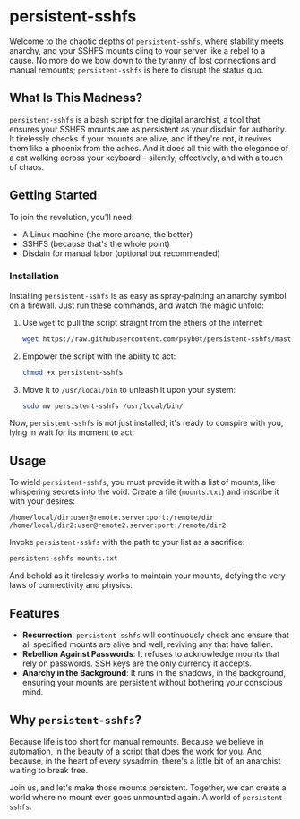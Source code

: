 # persistent-sshfs

Welcome to the chaotic depths of `persistent-sshfs`, where stability meets anarchy, and your SSHFS mounts cling to your server like a rebel to a cause. No more do we bow down to the tyranny of lost connections and manual remounts; `persistent-sshfs` is here to disrupt the status quo.

## What Is This Madness?

`persistent-sshfs` is a bash script for the digital anarchist, a tool that ensures your SSHFS mounts are as persistent as your disdain for authority. It tirelessly checks if your mounts are alive, and if they're not, it revives them like a phoenix from the ashes. And it does all this with the elegance of a cat walking across your keyboard – silently, effectively, and with a touch of chaos.

## Getting Started

To join the revolution, you'll need:

- A Linux machine (the more arcane, the better)
- SSHFS (because that's the whole point)
- Disdain for manual labor (optional but recommended)

### Installation

Installing `persistent-sshfs` is as easy as spray-painting an anarchy symbol on a firewall. Just run these commands, and watch the magic unfold:

1. Use `wget` to pull the script straight from the ethers of the internet:

   ```sh
   wget https://raw.githubusercontent.com/psyb0t/persistent-sshfs/master/persistent-sshfs
   ```

2. Empower the script with the ability to act:

   ```sh
   chmod +x persistent-sshfs
   ```

3. Move it to `/usr/local/bin` to unleash it upon your system:
   ```sh
   sudo mv persistent-sshfs /usr/local/bin/
   ```

Now, `persistent-sshfs` is not just installed; it's ready to conspire with you, lying in wait for its moment to act.

## Usage

To wield `persistent-sshfs`, you must provide it with a list of mounts, like whispering secrets into the void. Create a file (`mounts.txt`) and inscribe it with your desires:

```
/home/local/dir:user@remote.server:port:/remote/dir
/home/local/dir2:user@remote2.server:port:/remote/dir2
```

Invoke `persistent-sshfs` with the path to your list as a sacrifice:

```sh
persistent-sshfs mounts.txt
```

And behold as it tirelessly works to maintain your mounts, defying the very laws of connectivity and physics.

## Features

- **Resurrection**: `persistent-sshfs` will continuously check and ensure that all specified mounts are alive and well, reviving any that have fallen.
- **Rebellion Against Passwords**: It refuses to acknowledge mounts that rely on passwords. SSH keys are the only currency it accepts.
- **Anarchy in the Background**: It runs in the shadows, in the background, ensuring your mounts are persistent without bothering your conscious mind.

## Why `persistent-sshfs`?

Because life is too short for manual remounts. Because we believe in automation, in the beauty of a script that does the work for you. And because, in the heart of every sysadmin, there's a little bit of an anarchist waiting to break free.

Join us, and let's make those mounts persistent. Together, we can create a world where no mount ever goes unmounted again. A world of `persistent-sshfs`.
